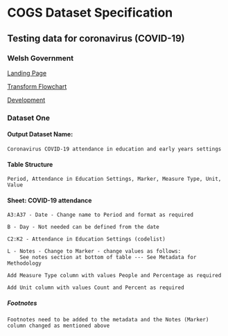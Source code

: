 # COGS Dataset Specification

## Testing data for coronavirus (COVID-19)

### Welsh Government

[Landing Page](https://gov.wales/testing-data-coronavirus-covid-19-12-may-2020)

[Transform Flowchart](flowchart.ttl)

[Development](https://gss-cogs.github.io/family-covid-19/datasets/index.html)

### Dataset One

#### Output Dataset Name:
	Coronavirus COVID-19 attendance in education and early years settings

#### Table Structure
	Period, Attendance in Education Settings, Marker, Measure Type, Unit, Value 

#### Sheet: COVID-19 attendance

	A3:A37 - Date - Change name to Period and format as required
	
	B - Day - Not needed can be defined from the date
	
	C2:K2 - Attendance in Education Settings (codelist)
	
	L - Notes - Change to Marker - change values as follows:
		See notes section at bottom of table --- See Metadata for Methodology
		
	Add Measure Type column with values People and Percentage as required
	
	Add Unit column with values Count and Percent as required

##### Footnotes
	Footnotes need to be added to the metadata and the Notes (Marker) column changed as mentioned above
		